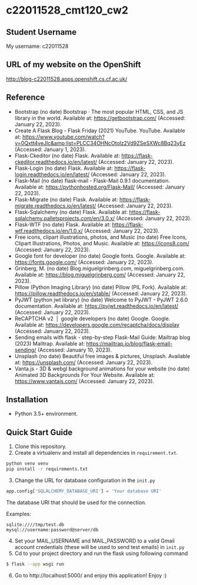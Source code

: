 # c22011528_cmt120_cw2



## Student Username

My username: c22011528

## URL of my website on the OpenShift

http://blog-c22011528.apps.openshift.cs.cf.ac.uk/


## Reference

- Bootstrap (no date) Bootstrap · The most popular HTML, CSS, and JS library in the world. Available at: https://getbootstrap.com/ (Accessed: January 22, 2023).
- Create A Flask Blog - Flask Friday (2021) YouTube. YouTube. Available at: https://www.youtube.com/watch?v=0Qxtt4veJIc&amp;list=PLCC34OHNcOtolz2Vd9ZSeSXWc8Bq23yEz (Accessed: January 1, 2023). 
- Flask-Ckeditor (no date) Flask. Available at: https://flask-ckeditor.readthedocs.io/en/latest/ (Accessed: January 22, 2023).
- Flask-Login (no date) Flask. Available at: https://flask-login.readthedocs.io/en/latest/ (Accessed: January 22, 2023).
- Flask-Mail (no date) flask-mail - Flask-Mail 0.9.1 documentation. Available at: https://pythonhosted.org/Flask-Mail/ (Accessed: January 22, 2023).
- Flask-Migrate (no date) Flask. Available at: https://flask-migrate.readthedocs.io/en/latest/ (Accessed: January 22, 2023). 
- Flask-Sqlalchemy (no date) Flask. Available at: https://flask-sqlalchemy.palletsprojects.com/en/3.0.x/ (Accessed: January 22, 2023). 
- Flask-WTF (no date) Flask. Available at: https://flask-wtf.readthedocs.io/en/1.0.x/ (Accessed: January 22, 2023).
- Free icons, clipart illustrations, photos, and Music (no date) Free Icons, Clipart Illustrations, Photos, and Music. Available at: https://icons8.com/ (Accessed: January 22, 2023). 
- Google font for developer (no date) Google fonts. Google. Available at: https://fonts.google.com/ (Accessed: January 22, 2023). 
- Grinberg, M. (no date) Blog.miguelgrinberg.com, miguelgrinberg.com. Available at: https://blog.miguelgrinberg.com/ (Accessed: January 22, 2023).
- Pillow (Python Imaging Library) (no date) Pillow (PIL Fork). Available at: https://pillow.readthedocs.io/en/stable/ (Accessed: January 22, 2023). 
- PyJWT (python jwt library) (no date) Welcome to PyJWT - PyJWT 2.6.0 documentation. Available at: https://pyjwt.readthedocs.io/en/latest/ (Accessed: January 22, 2023). 
- ReCAPTCHA v2 &nbsp;|&nbsp; google developers (no date) Google. Google. Available at: https://developers.google.com/recaptcha/docs/display (Accessed: January 22, 2023). 
- Sending emails with flask - step-by-step Flask-Mail Guide: Mailtrap blog (2023) Mailtrap. Available at: https://mailtrap.io/blog/flask-email-sending/ (Accessed: January 10, 2023). 
- Unsplash (no date) Beautiful free images &amp; pictures, Unsplash. Available at: https://unsplash.com/ (Accessed: January 22, 2023).
- Vanta.js - 3D &amp; webgl background animations for your website (no date) Animated 3D Backgrounds For Your Website. Available at: https://www.vantajs.com/ (Accessed: January 22, 2023). 


## Installation
- Python 3.5+ environment.

## Quick Start Guide
1. Clone this repository.
2. Create a virtualenv and install all dependencies in `requirement.txt`. 
```bash
python venv venv 
pip install -r requirements.txt
```
3. Change the URL for database configuration in the `init.py`
```python
app.config['SQLALCHEMY_DATABASE_URI'] = 'Your database URI'
```
The database URI that should be used for the connection. 

Examples:
```
sqlite:////tmp/test.db
mysql://username:password@server/db
```

4. Set your MAIL_USERNAME and MAIL_PASSWORD to a valid Gmail account credentials (these will be used to send test emails) in `init.py`
5. Cd to your project directory and run the flask using following command 
```bash
$ flask --app wsgi run
```
6. Go to http://localhost:5000/ and enjoy this application! Enjoy :)


